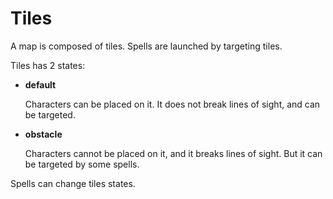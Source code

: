 # Tiles

A map is composed of tiles. Spells are launched by targeting tiles.

Tiles has 2 states:
- **default**

    Characters can be placed on it. It does not break lines of sight, and can be targeted.

- **obstacle**

    Characters cannot be placed on it, and it breaks lines of sight. But it can be targeted by some spells.

Spells can change tiles states.

